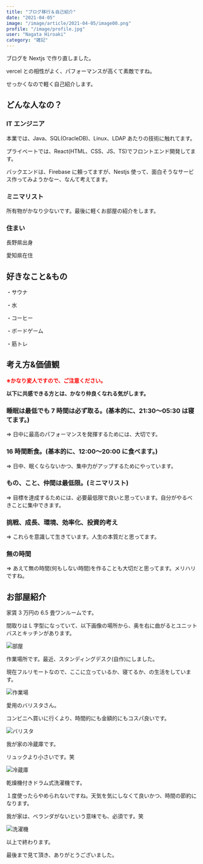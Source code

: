 ```yaml
---
title: "ブログ移行＆自己紹介"
date: "2021-04-05"
image: "/image/article/2021-04-05/image00.png"
profile: "/image/profile.jpg"
user: "Nagata Hiroaki"
category: "雑記"
---
```


ブログを Nextjs で作り直しました。

vercel との相性がよく、パフォーマンスが高くて素敵ですね。

せっかくなので軽く自己紹介します。

## どんな人なの？

### IT エンジニア

本業では、Java、SQL(OracleDB)、Linux、LDAP あたりの技術に触れてます。

プライベートでは、React(HTML、CSS、JS、TS)でフロントエンド開発してます。

バックエンドは、Firebase に頼ってますが、Nestjs 使って、面白そうなサービス作ってみようかなー、なんて考えてます。

### ミニマリスト

所有物がかなり少ないです。最後に軽くお部屋の紹介をします。

### 住まい

長野県出身

愛知県在住

## 好きなこと&もの

・サウナ

・水

・コーヒー

・ボードゲーム

・筋トレ

## 考え方&価値観

**<span style="color: red; ">※かなり変人ですので、ご注意ください。</span>**

**以下に共感できる方とは、かなり仲良くなれる気がします。**

### 睡眠は最低でも 7 時間は必ず取る。(基本的に、21:30〜05:30 は寝てます。)

=> 日中に最高のパフォーマンスを発揮するためには、大切です。

### 16 時間断食。(基本的に、12:00〜20:00 に食べます。)

=> 日中、眠くならないかつ、集中力がアップするためにやっています。

### もの、こと、仲間は最低限。(ミニマリスト)

=> 目標を達成するためには、必要最低限で良いと思っています。自分がやるべきことに集中できます。

### 挑戦、成長、環境、効率化、投資的考え

=> これらを意識して生きています。人生の本質だと思ってます。

### 無の時間

=> あえて無の時間(何もしない時間)を作ることも大切だと思ってます。メリハリですね。

## お部屋紹介

家賃 3 万円の 6.5 畳ワンルームです。

間取りは L 字型になっていて、以下画像の場所から、奥を右に曲がるとユニットバスとキッチンがあります。

![部屋](/image/article/2021-04-05/image01.png)

作業場所です。最近、スタンディングデスク(自作)にしました。

現在フルリモートなので、ここに立っているか、寝てるか、の生活をしています。

![作業場](/image/article/2021-04-05/image02.png)

愛用のバリスタさん。

コンビニへ買いに行くより、時間的にも金額的にもコスパ良いです。

![バリスタ](/image/article/2021-04-05/image03.png)

我が家の冷蔵庫です。

リュックより小さいです。笑

![冷蔵庫](/image/article/2021-04-05/image04.png)

乾燥機付きドラム式洗濯機です。

１度使ったらやめられないですね。天気を気にしなくて良いかつ、時間の節約になります。

我が家は、ベランダがないという意味でも、必須です。笑

![洗濯機](/image/article/2021-04-05/image05.png)

以上で終わります。

最後まで見て頂き、ありがとうございました。
